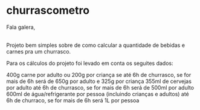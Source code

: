 # churrascometro

Fala galera, <br>  <br>

Projeto bem simples sobre de como calcular a quantidade de bebidas e carnes pra um churrasco.

Para os cálculos do projeto foi levado em conta os seguites dados:

400g carne por adulto ou 200g por criança se até 6h de churrasco, se for mais de 6h será de 650g por adulto e 325g por criança
355ml de cervejas por adulto até 6h de churrasco, se for mais de 6h será de 500ml por adulto
600ml de água/refrigerante por pessoa (incluindo crianças e adultos) até 6h de churraco, se for mais de 6h será 1L por pessoa


 
